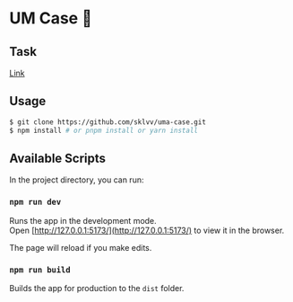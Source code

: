# UM Case :love_you_gesture:

## Task

[Link](https://drive.google.com/drive/folders/19A4LdI__NV7YRSgjdU7e1utlX2V_Ih8i)

## Usage

```bash
$ git clone https://github.com/sklvv/uma-case.git
$ npm install # or pnpm install or yarn install
```

## Available Scripts

In the project directory, you can run:

### `npm run dev`

Runs the app in the development mode.<br>
Open [http://127.0.0.1:5173/](http://127.0.0.1:5173/) to view it in the browser.

The page will reload if you make edits.<br>

### `npm run build`

Builds the app for production to the `dist` folder.<br>
